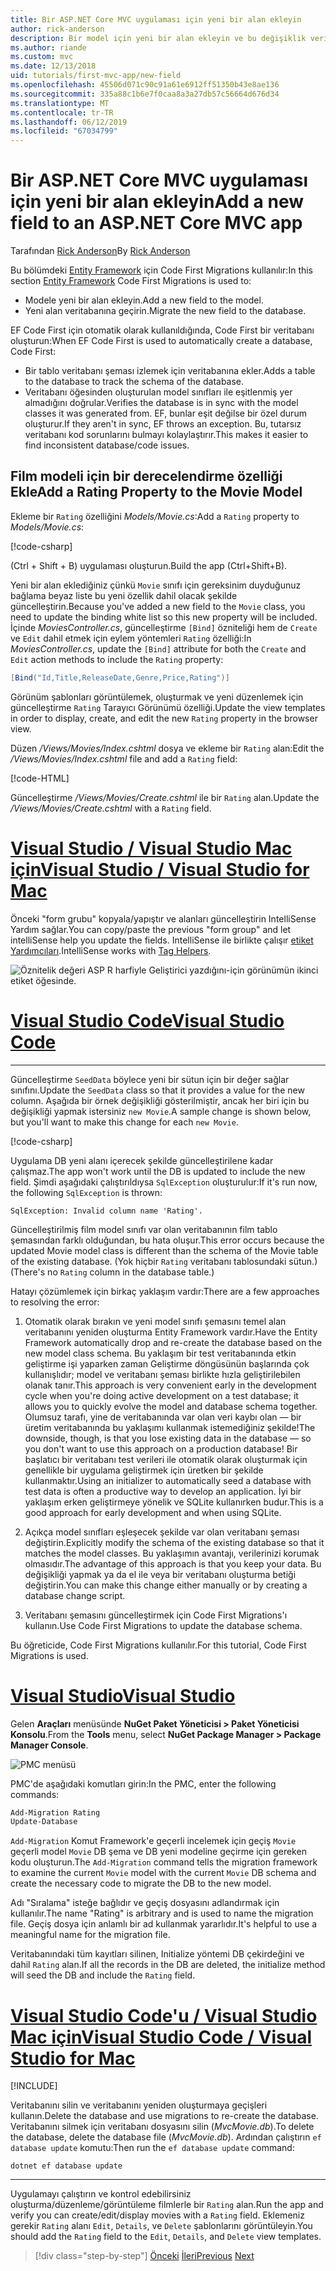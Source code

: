 ```yaml
---
title: Bir ASP.NET Core MVC uygulaması için yeni bir alan ekleyin
author: rick-anderson
description: Bir model için yeni bir alan ekleyin ve bu değişiklik veritabanına geçirmek için Entity Framework Code First Migrations'ı kullanmayı öğrenin.
ms.author: riande
ms.custom: mvc
ms.date: 12/13/2018
uid: tutorials/first-mvc-app/new-field
ms.openlocfilehash: 45506d071c90c91a61e6912ff51350b43e8ae136
ms.sourcegitcommit: 335a88c1b6e7f0caa8a3a27db57c56664d676d34
ms.translationtype: MT
ms.contentlocale: tr-TR
ms.lasthandoff: 06/12/2019
ms.locfileid: "67034799"
---
```

# <a name="add-a-new-field-to-an-aspnet-core-mvc-app"></a><span data-ttu-id="30f6f-103">Bir ASP.NET Core MVC uygulaması için yeni bir alan ekleyin</span><span class="sxs-lookup"><span data-stu-id="30f6f-103">Add a new field to an ASP.NET Core MVC app</span></span>

<span data-ttu-id="30f6f-104">Tarafından [Rick Anderson](https://twitter.com/RickAndMSFT)</span><span class="sxs-lookup"><span data-stu-id="30f6f-104">By [Rick Anderson](https://twitter.com/RickAndMSFT)</span></span>

<span data-ttu-id="30f6f-105">Bu bölümdeki [Entity Framework](/ef/core/get-started/aspnetcore/new-db) için Code First Migrations kullanılır:</span><span class="sxs-lookup"><span data-stu-id="30f6f-105">In this section [Entity Framework](/ef/core/get-started/aspnetcore/new-db) Code First Migrations is used to:</span></span>

* <span data-ttu-id="30f6f-106">Modele yeni bir alan ekleyin.</span><span class="sxs-lookup"><span data-stu-id="30f6f-106">Add a new field to the model.</span></span>
* <span data-ttu-id="30f6f-107">Yeni alan veritabanına geçirin.</span><span class="sxs-lookup"><span data-stu-id="30f6f-107">Migrate the new field to the database.</span></span>

<span data-ttu-id="30f6f-108">EF Code First için otomatik olarak kullanıldığında, Code First bir veritabanı oluşturun:</span><span class="sxs-lookup"><span data-stu-id="30f6f-108">When EF Code First is used to automatically create a database, Code First:</span></span>

* <span data-ttu-id="30f6f-109">Bir tablo veritabanı şeması izlemek için veritabanına ekler.</span><span class="sxs-lookup"><span data-stu-id="30f6f-109">Adds a table to the database to  track the schema of the database.</span></span>
* <span data-ttu-id="30f6f-110">Veritabanı öğesinden oluşturulan model sınıfları ile eşitlenmiş yer almadığını doğrular.</span><span class="sxs-lookup"><span data-stu-id="30f6f-110">Verifies the database is in sync with the model classes it was generated from.</span></span> <span data-ttu-id="30f6f-111">EF, bunlar eşit değilse bir özel durum oluşturur.</span><span class="sxs-lookup"><span data-stu-id="30f6f-111">If they aren't in sync, EF throws an exception.</span></span> <span data-ttu-id="30f6f-112">Bu, tutarsız veritabanı kod sorunlarını bulmayı kolaylaştırır.</span><span class="sxs-lookup"><span data-stu-id="30f6f-112">This makes it easier to find inconsistent database/code issues.</span></span>

## <a name="add-a-rating-property-to-the-movie-model"></a><span data-ttu-id="30f6f-113">Film modeli için bir derecelendirme özelliği Ekle</span><span class="sxs-lookup"><span data-stu-id="30f6f-113">Add a Rating Property to the Movie Model</span></span>

<span data-ttu-id="30f6f-114">Ekleme bir `Rating` özelliğini *Models/Movie.cs*:</span><span class="sxs-lookup"><span data-stu-id="30f6f-114">Add a `Rating` property to *Models/Movie.cs*:</span></span>

[!code-csharp[](~/tutorials/first-mvc-app/start-mvc/sample/MvcMovie22/Models/MovieDateRating.cs?highlight=13&name=snippet)]

<span data-ttu-id="30f6f-115">(Ctrl + Shift + B) uygulaması oluşturun.</span><span class="sxs-lookup"><span data-stu-id="30f6f-115">Build the app (Ctrl+Shift+B).</span></span>

<span data-ttu-id="30f6f-116">Yeni bir alan eklediğiniz çünkü `Movie` sınıfı için gereksinim duyduğunuz bağlama beyaz liste bu yeni özellik dahil olacak şekilde güncelleştirin.</span><span class="sxs-lookup"><span data-stu-id="30f6f-116">Because you've added a new field to the `Movie` class, you need to update the binding white list so this new property will be included.</span></span> <span data-ttu-id="30f6f-117">İçinde *MoviesController.cs*, güncelleştirme `[Bind]` özniteliği hem de `Create` ve `Edit` dahil etmek için eylem yöntemleri `Rating` özelliği:</span><span class="sxs-lookup"><span data-stu-id="30f6f-117">In *MoviesController.cs*, update the `[Bind]` attribute for both the `Create` and `Edit` action methods to include the `Rating` property:</span></span>

```csharp
[Bind("Id,Title,ReleaseDate,Genre,Price,Rating")]
   ```

<span data-ttu-id="30f6f-118">Görünüm şablonları görüntülemek, oluşturmak ve yeni düzenlemek için güncelleştirme `Rating` Tarayıcı Görünümü özelliği.</span><span class="sxs-lookup"><span data-stu-id="30f6f-118">Update the view templates in order to display, create, and edit the new `Rating` property in the browser view.</span></span>

<span data-ttu-id="30f6f-119">Düzen */Views/Movies/Index.cshtml* dosya ve ekleme bir `Rating` alan:</span><span class="sxs-lookup"><span data-stu-id="30f6f-119">Edit the */Views/Movies/Index.cshtml* file and add a `Rating` field:</span></span>

[!code-HTML[](~/tutorials/first-mvc-app/start-mvc/sample/MvcMovie22/Views/Movies/IndexGenreRating.cshtml?highlight=16,38&range=24-64)]

<span data-ttu-id="30f6f-120">Güncelleştirme */Views/Movies/Create.cshtml* ile bir `Rating` alan.</span><span class="sxs-lookup"><span data-stu-id="30f6f-120">Update the */Views/Movies/Create.cshtml* with a `Rating` field.</span></span>

# <a name="visual-studio--visual-studio-for-mactabvisual-studiovisual-studio-mac"></a>[<span data-ttu-id="30f6f-121">Visual Studio / Visual Studio Mac için</span><span class="sxs-lookup"><span data-stu-id="30f6f-121">Visual Studio / Visual Studio for Mac</span></span>](#tab/visual-studio+visual-studio-mac)

<span data-ttu-id="30f6f-122">Önceki "form grubu" kopyala/yapıştır ve alanları güncelleştirin IntelliSense Yardım sağlar.</span><span class="sxs-lookup"><span data-stu-id="30f6f-122">You can copy/paste the previous "form group" and let intelliSense help you update the fields.</span></span> <span data-ttu-id="30f6f-123">IntelliSense ile birlikte çalışır [etiket Yardımcıları](xref:mvc/views/tag-helpers/intro).</span><span class="sxs-lookup"><span data-stu-id="30f6f-123">IntelliSense works with [Tag Helpers](xref:mvc/views/tag-helpers/intro).</span></span>

![Öznitelik değeri ASP R harfiyle Geliştirici yazdığını-için görünümün ikinci etiket öğesinde.](new-field/_static/cr.png)

# <a name="visual-studio-codetabvisual-studio-code"></a>[<span data-ttu-id="30f6f-127">Visual Studio Code</span><span class="sxs-lookup"><span data-stu-id="30f6f-127">Visual Studio Code</span></span>](#tab/visual-studio-code)

<!-- This tab intentionally left blank. -->

---

<span data-ttu-id="30f6f-128">Güncelleştirme `SeedData` böylece yeni bir sütun için bir değer sağlar sınıfını.</span><span class="sxs-lookup"><span data-stu-id="30f6f-128">Update the `SeedData` class so that it provides a value for the new column.</span></span> <span data-ttu-id="30f6f-129">Aşağıda bir örnek değişikliği gösterilmiştir, ancak her biri için bu değişikliği yapmak istersiniz `new Movie`.</span><span class="sxs-lookup"><span data-stu-id="30f6f-129">A sample change is shown below, but you'll want to make this change for each `new Movie`.</span></span>

[!code-csharp[](start-mvc/sample/MvcMovie/Models/SeedDataRating.cs?name=snippet1&highlight=6)]

<span data-ttu-id="30f6f-130">Uygulama DB yeni alanı içerecek şekilde güncelleştirilene kadar çalışmaz.</span><span class="sxs-lookup"><span data-stu-id="30f6f-130">The app won't work until the DB is updated to include the new field.</span></span> <span data-ttu-id="30f6f-131">Şimdi aşağıdaki çalıştırıldıysa `SqlException` oluşturulur:</span><span class="sxs-lookup"><span data-stu-id="30f6f-131">If it's run now, the following `SqlException` is thrown:</span></span>

`SqlException: Invalid column name 'Rating'.`

<span data-ttu-id="30f6f-132">Güncelleştirilmiş film model sınıfı var olan veritabanının film tablo şemasından farklı olduğundan, bu hata oluşur.</span><span class="sxs-lookup"><span data-stu-id="30f6f-132">This error occurs because the updated Movie model class is different than the schema of the Movie table of the existing database.</span></span> <span data-ttu-id="30f6f-133">(Yok hiçbir `Rating` veritabanı tablosundaki sütun.)</span><span class="sxs-lookup"><span data-stu-id="30f6f-133">(There's no `Rating` column in the database table.)</span></span>

<span data-ttu-id="30f6f-134">Hatayı çözümlemek için birkaç yaklaşım vardır:</span><span class="sxs-lookup"><span data-stu-id="30f6f-134">There are a few approaches to resolving the error:</span></span>

1. <span data-ttu-id="30f6f-135">Otomatik olarak bırakın ve yeni model sınıfı şemasını temel alan veritabanını yeniden oluşturma Entity Framework vardır.</span><span class="sxs-lookup"><span data-stu-id="30f6f-135">Have the Entity Framework automatically drop and re-create the database based on the new model class schema.</span></span> <span data-ttu-id="30f6f-136">Bu yaklaşım bir test veritabanında etkin geliştirme işi yaparken zaman Geliştirme döngüsünün başlarında çok kullanışlıdır; model ve veritabanı şeması birlikte hızla geliştirilebilen olanak tanır.</span><span class="sxs-lookup"><span data-stu-id="30f6f-136">This approach is very convenient early in the development cycle when you're doing active development on a test database; it allows you to quickly evolve the model and database schema together.</span></span> <span data-ttu-id="30f6f-137">Olumsuz tarafı, yine de veritabanında var olan veri kaybı olan — bir üretim veritabanında bu yaklaşımı kullanmak istemediğiniz şekilde!</span><span class="sxs-lookup"><span data-stu-id="30f6f-137">The downside, though, is that you lose existing data in the database — so you don't want to use this approach on a production database!</span></span> <span data-ttu-id="30f6f-138">Bir başlatıcı bir veritabanı test verileri ile otomatik olarak oluşturmak için genellikle bir uygulama geliştirmek için üretken bir şekilde kullanmaktır.</span><span class="sxs-lookup"><span data-stu-id="30f6f-138">Using an initializer to automatically seed a database with test data is often a productive way to develop an application.</span></span> <span data-ttu-id="30f6f-139">İyi bir yaklaşım erken geliştirmeye yönelik ve SQLite kullanırken budur.</span><span class="sxs-lookup"><span data-stu-id="30f6f-139">This is a good approach for early development and when using SQLite.</span></span>

2. <span data-ttu-id="30f6f-140">Açıkça model sınıfları eşleşecek şekilde var olan veritabanı şeması değiştirin.</span><span class="sxs-lookup"><span data-stu-id="30f6f-140">Explicitly modify the schema of the existing database so that it matches the model classes.</span></span> <span data-ttu-id="30f6f-141">Bu yaklaşımın avantajı, verilerinizi korumak olmasıdır.</span><span class="sxs-lookup"><span data-stu-id="30f6f-141">The advantage of this approach is that you keep your data.</span></span> <span data-ttu-id="30f6f-142">Bu değişikliği yapmak ya da el ile veya bir veritabanı oluşturma betiği değiştirin.</span><span class="sxs-lookup"><span data-stu-id="30f6f-142">You can make this change either manually or by creating a database change script.</span></span>

3. <span data-ttu-id="30f6f-143">Veritabanı şemasını güncelleştirmek için Code First Migrations'ı kullanın.</span><span class="sxs-lookup"><span data-stu-id="30f6f-143">Use Code First Migrations to update the database schema.</span></span>

<span data-ttu-id="30f6f-144">Bu öğreticide, Code First Migrations kullanılır.</span><span class="sxs-lookup"><span data-stu-id="30f6f-144">For this tutorial, Code First Migrations is used.</span></span>

# <a name="visual-studiotabvisual-studio"></a>[<span data-ttu-id="30f6f-145">Visual Studio</span><span class="sxs-lookup"><span data-stu-id="30f6f-145">Visual Studio</span></span>](#tab/visual-studio)

<span data-ttu-id="30f6f-146">Gelen **Araçları** menüsünde **NuGet Paket Yöneticisi > Paket Yöneticisi Konsolu**.</span><span class="sxs-lookup"><span data-stu-id="30f6f-146">From the **Tools** menu, select **NuGet Package Manager > Package Manager Console**.</span></span>

  ![PMC menüsü](adding-model/_static/pmc.png)

<span data-ttu-id="30f6f-148">PMC'de aşağıdaki komutları girin:</span><span class="sxs-lookup"><span data-stu-id="30f6f-148">In the PMC, enter the following commands:</span></span>

```powershell
Add-Migration Rating
Update-Database
```

<span data-ttu-id="30f6f-149">`Add-Migration` Komut Framework'e geçerli incelemek için geçiş `Movie` geçerli model `Movie` DB şema ve DB yeni modeline geçirme için gereken kodu oluşturun.</span><span class="sxs-lookup"><span data-stu-id="30f6f-149">The `Add-Migration` command tells the migration framework to examine the current `Movie` model with the current `Movie` DB schema and create the necessary code to migrate the DB to the new model.</span></span>

<span data-ttu-id="30f6f-150">Adı "Sıralama" isteğe bağlıdır ve geçiş dosyasını adlandırmak için kullanılır.</span><span class="sxs-lookup"><span data-stu-id="30f6f-150">The name "Rating" is arbitrary and is used to name the migration file.</span></span> <span data-ttu-id="30f6f-151">Geçiş dosya için anlamlı bir ad kullanmak yararlıdır.</span><span class="sxs-lookup"><span data-stu-id="30f6f-151">It's helpful to use a meaningful name for the migration file.</span></span>

<span data-ttu-id="30f6f-152">Veritabanındaki tüm kayıtları silinen, Initialize yöntemi DB çekirdeğini ve dahil `Rating` alan.</span><span class="sxs-lookup"><span data-stu-id="30f6f-152">If all the records in the DB are deleted, the initialize method will seed the DB and include the `Rating` field.</span></span>

# <a name="visual-studio-code--visual-studio-for-mactabvisual-studio-codevisual-studio-mac"></a>[<span data-ttu-id="30f6f-153">Visual Studio Code'u / Visual Studio Mac için</span><span class="sxs-lookup"><span data-stu-id="30f6f-153">Visual Studio Code / Visual Studio for Mac</span></span>](#tab/visual-studio-code+visual-studio-mac)

[!INCLUDE[](~/includes/RP-mvc-shared/sqlite-warn.md)]

<span data-ttu-id="30f6f-154">Veritabanını silin ve veritabanını yeniden oluşturmaya geçişleri kullanın.</span><span class="sxs-lookup"><span data-stu-id="30f6f-154">Delete the database and use migrations to re-create the database.</span></span> <span data-ttu-id="30f6f-155">Veritabanını silmek için veritabanı dosyasını silin (*MvcMovie.db*).</span><span class="sxs-lookup"><span data-stu-id="30f6f-155">To delete the database, delete the database file (*MvcMovie.db*).</span></span> <span data-ttu-id="30f6f-156">Ardından çalıştırın `ef database update` komutu:</span><span class="sxs-lookup"><span data-stu-id="30f6f-156">Then run the `ef database update` command:</span></span>

```console
dotnet ef database update
```

---
<!-- End of VS tabs -->

<span data-ttu-id="30f6f-157">Uygulamayı çalıştırın ve kontrol edebilirsiniz oluşturma/düzenleme/görüntüleme filmlerle bir `Rating` alan.</span><span class="sxs-lookup"><span data-stu-id="30f6f-157">Run the app and verify you can create/edit/display movies with a `Rating` field.</span></span> <span data-ttu-id="30f6f-158">Eklemeniz gerekir `Rating` alanı `Edit`, `Details`, ve `Delete` şablonlarını görüntüleyin.</span><span class="sxs-lookup"><span data-stu-id="30f6f-158">You should add the `Rating` field to the `Edit`, `Details`, and `Delete` view templates.</span></span>

> [!div class="step-by-step"]
> <span data-ttu-id="30f6f-159">[Önceki](search.md)
> [İleri](validation.md)</span><span class="sxs-lookup"><span data-stu-id="30f6f-159">[Previous](search.md)
[Next](validation.md)</span></span>

